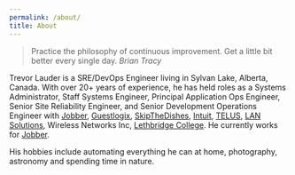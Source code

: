 ```yaml
---
permalink: /about/
title: About
---
```


>Practice the philosophy of continuous improvement. Get a little bit better every single day. <cite>Brian Tracy</cite>

Trevor Lauder is a SRE/DevOps Engineer living in Sylvan Lake, Alberta, Canada.  With over 20+ years of experience, he has held roles as a Systems Administrator, Staff Systems Engineer, Principal Application Ops Engineer, Senior Site Reliability Engineer, and Senior Development Operations Engineer with [Jobber](https://www.getjobber.com), [Guestlogix](https://www.guestlogix.com), [SkipTheDishes](https://www.skipthedishes.com), [Intuit](https://www.intuit.com/ca/), [TELUS](https://www.telus.com), [LAN Solutions](https://www.lansolutions.ca), Wireless Networks Inc, [Lethbridge College](https://lethbridgecollege.ca).  He currently works for [Jobber](https://www.getjobber.com).

His hobbies include automating everything he can at home, photography, astronomy and spending time in nature.
